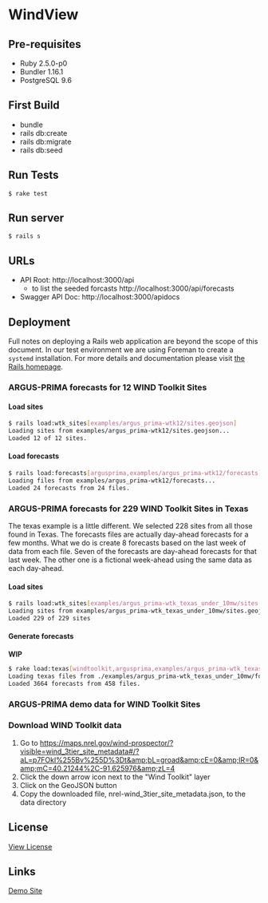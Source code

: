 # WindView

## Pre-requisites

  * Ruby 2.5.0-p0
  * Bundler 1.16.1
  * PostgreSQL 9.6

## First Build

  * bundle
  * rails db:create
  * rails db:migrate
  * rails db:seed

## Run Tests

```
$ rake test
```

## Run server

```
$ rails s
```

## URLs

  * API Root: http://localhost:3000/api
      * to list the seeded forcasts http://localhost:3000/api/forecasts
  * Swagger API Doc: http://localhost:3000/apidocs

## Deployment

  Full notes on deploying a Rails web application are beyond the scope of this document. In our test environment we are using Foreman to create a `systemd` installation. For more details and documentation please visit [the Rails homepage](https://rubyonrails.org/).

### ARGUS-PRIMA forecasts for 12 WIND Toolkit Sites

#### Load sites

```bash
$ rails load:wtk_sites[examples/argus_prima-wtk12/sites.geojson] 
Loading sites from examples/argus_prima-wtk12/sites.geojson...
Loaded 12 of 12 sites.
```

#### Load forecasts

```bash
$ rails load:forecasts[argusprima,examples/argus_prima-wtk12/forecasts]
Loading files from examples/argus_prima-wtk12/forecasts...
Loaded 24 forecasts from 24 files.
```

### ARGUS-PRIMA forecasts for 229 WIND Toolkit Sites in Texas

The texas example is a little different. We selected 228 sites from all those found in Texas. The
forecasts files are actually day-ahead forecasts for a few months. What we do is create 8 forecasts
based on the last week of data from each file. Seven of the forecasts are day-ahead forecasts for that last week.
The other one is a fictional week-ahead using the same data as each day-ahead.

#### Load sites

```bash
$ rails load:wtk_sites[examples/argus_prima-wtk_texas_under_10mw/sites.geojson] 
Loading sites from examples/argus_prima-wtk_texas_under_10mw/sites.geojson...
Loaded 229 of 229 sites
```

#### Generate forecasts

**WIP**

```bash
$ rake load:texas[windtoolkit,argusprima,examples/argus_prima-wtk_texas_under_10mw/forecasts/]
Loading texas files from ./examples/argus_prima-wtk_texas_under_10mw/forecasts...
Loaded 3664 forecasts from 458 files.
```

### ARGUS-PRIMA demo data for WIND Toolkit Sites

### Download WIND Toolkit data

1. Go to https://maps.nrel.gov/wind-prospector/?visible=wind_3tier_site_metadata#/?aL=p7FOkl%255Bv%255D%3Dt&amp;bL=groad&amp;cE=0&amp;lR=0&amp;mC=40.21244%2C-91.625976&amp;zL=4
2. Click the down arrow icon next to the "Wind Toolkit" layer
3. Click on the GeoJSON button
4. Copy the downloaded file, nrel-wind_3tier_site_metadata.json, to the data directory

## License

[View License](LICENSE)

## Links

[Demo Site](https://windview-beta.nrel.gov)
